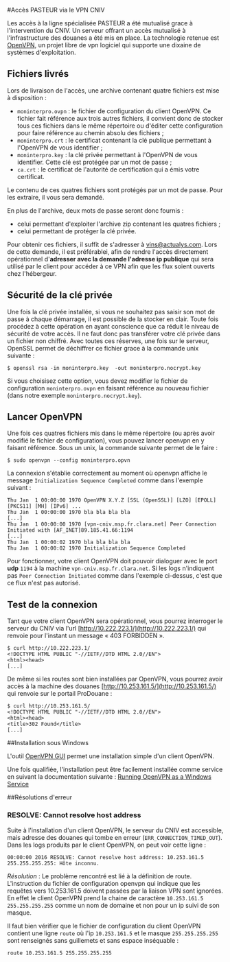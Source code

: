 #Accès PASTEUR via le VPN CNIV

Les accès à la ligne spécialisée PASTEUR a été mutualisé grace à l'intervention du CNIV. Un serveur offrant un accès mutualisé à l'infrastructure des douanes a été mis en place. La technologie retenue est [OpenVPN](https://openvpn.net/), un projet libre de vpn logiciel qui supporte une dixaine de systèmes d'exploitation.

## Fichiers livrés

Lors de livraison de l'accès, une archive contenant quatre fichiers est mise à disposition :
 - ``moninterpro.ovpn`` : le fichier de configuration du client OpenVPN. Ce fichier fait référence aux trois autres fichiers, il convient donc de stocker tous ces fichiers dans le même répertoire ou d'éditer cette configuration pour faire référence au chemin absolu des fichiers ;
 - ``moninterpro.crt`` : le certificat contenant la clé publique permettant à l'OpenVPN de vous identifier ;
 - ``moninterpro.key`` : la clé privée permettant à l'OpenVPN de vous identifier. Cette clé est protégée par un mot de passe ;
 - ``ca.crt`` : le certificat de l'autorité de certification qui a émis votre certificat.

Le contenu de ces quatres fichiers sont protégés par un mot de passe. Pour les extraire, il vous sera demandé.

En plus de l'archive, deux mots de passe seront donc fournis :
 - celui permettant d'exploiter l'archive zip contenant les quatres fichiers ;
 - celui permettant de protéger la clé privée.

Pour obtenir ces fichiers, il suffit de s'adresser à <vins@actualys.com>. Lors de cette demande, il est préférablei, afin de rendre l'accès directement opérationnel d'**adresser avec la demande l'adresse ip publique** qui sera utilisé par le client pour accéder à ce VPN afin que les flux soient ouverts chez l'hébergeur.

## Sécurité de la clé privée

Une fois la clé privée installée, si vous ne souhaitez pas saisir son mot de passe à chaque démarrage, il est possible de la stocker en clair. Toute fois procédez à cette opération en ayant conscience que ca réduit le niveau de sécurité de votre accès. Il ne faut donc pas transférer votre clé privée dans un fichier non chiffré. Avec toutes ces réserves, une fois sur le serveur, OpenSSL permet de déchiffrer ce fichier grace à la commande unix suivante :

    $ openssl rsa -in moninterpro.key  -out moninterpro.nocrypt.key

Si vous choisisez cette option, vous devez modifier le fichier de configuration ``moninterpro.ovpn`` en faisant référence au nouveau fichier (dans notre exemple ``moninterpro.nocrypt.key``).

## Lancer OpenVPN

Une fois ces quatres fichiers mis dans le même répertoire (ou après avoir modifié le fichier de configuration), vous pouvez lancer openvpn en y faisant référence. Sous un unix, la commande suivante permet de le faire :

    $ sudo openvpn --config moninterpro.opvn

La connexion s'établie correctement au moment où openvpn affiche le message ``Initialization Sequence Completed`` comme dans l'exemple suivant :

    Thu Jan  1 00:00:00 1970 OpenVPN X.Y.Z [SSL (OpenSSL)] [LZO] [EPOLL] [PKCS11] [MH] [IPv6] ...
    Thu Jan  1 00:00:00 1970 bla bla bla bla 
    [...]
    Thu Jan  1 00:00:00 1970 [vpn-cniv.msp.fr.clara.net] Peer Connection Initiated with [AF_INET]89.185.41.66:1194
    [...]
    Thu Jan  1 00:00:02 1970 bla bla bla bla
    Thu Jan  1 00:00:02 1970 Initialization Sequence Completed

Pour fonctionner, votre client OpenVPN doit pouvoir dialoguer avec le port **udp** ``1194`` à la machine ``vpn-cniv.msp.fr.clara.net``. Si les logs n'indiquent pas ``Peer Connection Initiated`` comme dans l'exemple ci-dessus, c'est que ce flux n'est pas autorisé.

## Test de la connexion

Tant que votre client OpenVPN sera opérationnel, vous pourrez interroger le serveur du CNIV via l'url [http://10.222.223.1/](http://10.222.223.1/) qui renvoie pour l'instant un message « 403 FORBIDDEN ».

    $ curl http://10.222.223.1/
    <!DOCTYPE HTML PUBLIC "-//IETF//DTD HTML 2.0//EN">
    <html><head>
    [...]

De même si les routes sont bien installées par OpenVPN, vous pourrez avoir accès à la machine des douanes [http://10.253.161.5/](http://10.253.161.5/) qui renvoie sur le portail ProDouane : 

    $ curl http://10.253.161.5/
    <!DOCTYPE HTML PUBLIC "-//IETF//DTD HTML 2.0//EN">
    <html><head>
    <title>302 Found</title>
    [...]

##Installation sous Windows

L'outil [OpenVPN GUI](https://community.openvpn.net/openvpn/wiki/OpenVPN-GUI) permet une installation simple d'un client OpenVPN.

Une fois qualifiée, l'installation peut être facilement installée comme service en suivant la documentation suivante : [Running OpenVPN as a Windows Service](https://openvpn.net/index.php/open-source/documentation/install.html?start=1#running_as_windows_service)

##Résolutions d'erreur

### RESOLVE: Cannot resolve host address

Suite à l'installation d'un client OpenVPN, le serveur du CNIV est accessible, mais adresse des douanes qui tombe en erreur (``ERR_CONNECTION_TIMED_OUT``). Dans les logs produits par le client OpenVPN, on peut voir cette ligne :

    00:00:00 2016 RESOLVE: Cannot resolve host address: 10.253.161.5 255.255.255.255: Hôte inconnu.

*Résolution* : Le problème rencontré est lié à la définition de route. L'instruction du fichier de configuration openvpn qui indique que les requêtes vers 10.253.161.5 doivent passées par la liaison VPN sont ignorées. En effet le client OpenVPN prend la chaine de caractère ``10.253.161.5 255.255.255.255`` comme un nom de domaine et non pour un ip suivi de son masque.

Il faut bien vérifier que le fichier de configuration du client OpenVPN contient une ligne ``route`` où l'ip ``10.253.161.5`` et le masque ``255.255.255.255`` sont renseignés sans guillemets et sans espace inséquable :

    route 10.253.161.5 255.255.255.255
